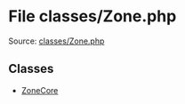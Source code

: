 File classes/Zone.php
=========

Source: [classes/Zone.php](https://github.com/PrestaShop/PrestaShop/blob/1.6.0.11/classes/Zone.php)


Classes
-------

* [ZoneCore](class.ZoneCore.md)

